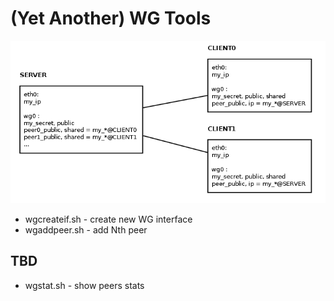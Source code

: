 # (Yet Another) WG Tools

![schema](images/wg_router.png)

* wgcreateif.sh - create new WG interface
* wgaddpeer.sh - add Nth peer

## TBD

* wgstat.sh - show peers stats
